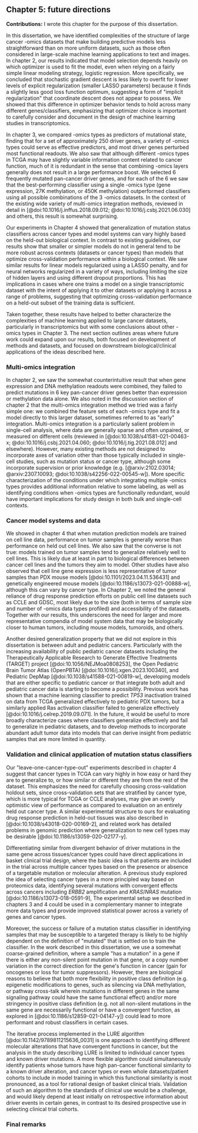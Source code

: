 ## Chapter 5: future directions

**Contributions:**
I wrote this chapter for the purpose of this dissertation.

In this dissertation, we have identified complexities of the structure of large cancer -omics datasets that make building predictive models less straightforward than on more uniform datasets, such as those often considered in large-scale machine learning applications to text and images.
In chapter 2, our results indicated that model selection depends heavily on which optimizer is used to fit the model, even when relying on a fairly simple linear modeling strategy, logistic regression.
More specifically, we concluded that stochastic gradient descent is less likely to overfit for lower levels of explicit regularization (smaller LASSO parameters) because it finds a slightly less good loss function optimum, suggesting a form of "implicit regularization" that coordinate descent does not appear to possess.
We showed that this difference in optimizer behavior tends to hold across many different genes/classifiers, emphasizing that optimizer choice is important to carefully consider and document in the design of machine learning studies in transcriptomics.

In chapter 3, we compared -omics types as predictors of mutational state, finding that for a set of approximately 250 driver genes, a variety of -omics types could serve as effective predictors, and most driver genes perturbed most functional readouts.
We also saw that although different -omics types in TCGA may have slightly variable information content related to cancer function, much of it is redundant in the sense that combining -omics layers generally does not result in a large performance boost.
We selected 6 frequently mutated pan-cancer driver genes, and for each of the 6 we saw that the best-performing classifier using a single -omics type (gene expression, 27K methylation, or 450K methylation) outperformed classifiers using all possible combinations of the 3 -omics datasets.
In the context of the existing wide variety of multi-omics integration methods, reviewed in detail in [@doi:10.1016/j.inffus.2018.09.012; @doi:10.1016/j.csbj.2021.06.030] and others, this result is somewhat surprising.

Our experiments in Chapter 4 showed that generalization of mutation status classifiers across cancer types and model systems can vary highly based on the held-out biological context.
In contrast to existing guidelines, our results show that smaller or simpler models do not in general tend to be more robust across contexts (datasets or cancer types) than models that optimize cross-validation performance within a biological context.
We saw similar results for linear models regularized using a LASSO penalty, and for neural networks regularized in a variety of ways, including limiting the size of hidden layers and using different dropout proportions.
This has implications in cases where one trains a model on a single transcriptomic dataset with the intent of applying it to other datasets or applying it across a range of problems, suggesting that optimizing cross-validation performance on a held-out subset of the training data is sufficient.

Taken together, these results have helped to better characterize the complexities of machine learning applied to large cancer datasets, particularly in transcriptomics but with some conclusions about other -omics types in Chapter 3.
The next section outlines areas where future work could expand upon our results, both focused on development of methods and datasets, and focused on downstream biological/clinical applications of the ideas described here.

### Multi-omics integration

In chapter 2, we saw the somewhat counterintuitive result that when gene expression and DNA methylation readouts were combined, they failed to predict mutations in 6 key pan-cancer driver genes better than expression or methylation data alone.
We also noted in the discussion section of chapter 2 that the multi-omics integration method we tried was a fairly simple one: we combined the feature sets of each -omics type and fit a model directly to this larger dataset, sometimes referred to as "early" integration.
Multi-omics integration is a particularly salient problem in single-cell analysis, where data are generally sparse and often unpaired, or measured on different cells (reviewed in [@doi:10.1038/s41581-021-00463-x; @doi:10.1016/j.csbj.2021.04.060; @doi:10.1016/j.tig.2021.08.012] and elsewhere).
However, many existing methods are not designed to incorporate axes of variation other than those typically included in single-cell studies, such as mutation status or cancer type, although some incorporate supervision or prior knowledge (e.g. [@arxiv:2102.03014; @arxiv:2307.10093; @doi:10.1038/s42256-022-00545-w]).
More specific characterization of the conditions under which integrating multiple -omics types provides additional information relative to some labeling, as well as identifying conditions when -omics types are functionally redundant, would have important implications for study design in both bulk and single-cell contexts.

### Cancer model systems and data

We showed in chapter 4 that when mutation prediction models are trained on cell line data, performance on tumor samples is generally worse than performance on held out cell lines.
We also saw that the converse is not true: models trained on tumor samples tend to generalize relatively well to cell lines.
This is likely due at least in part to biological differences between cancer cell lines and the tumors they aim to model.
Other studies have also observed that cell line gene expression is less representative of tumor samples than PDX mouse models [@doi:10.1101/2023.04.11.536431] and genetically engineered mouse models [@doi:10.1186/s13073-021-00888-w], although this can vary by cancer type.
In Chapter 2, we noted the general reliance of drug response prediction efforts on public cell line datasets such as CCLE and GDSC, most likely due to the size (both in terms of sample size and number of -omics data types profiled) and accessibility of the datasets.
Together with our results, this underscores the need for larger and more representative compendia of model system data that may be biologically closer to human tumors, including mouse models, tumoroids, and others.

Another desired generalization property that we did not explore in this dissertation is between adult and pediatric cancers.
Particularly with the increasing availability of public pediatric cancer datasets including the Therapeutically Applicable Research to Generate Effective Treatments (TARGET) project [@doi:10.1056/NEJMoa0808253], the Open Pediatric Brain Tumor Atlas (OpenPBTA) [@doi:10.1016/j.xgen.2023.100340], and Pediatric DepMap [@doi:10.1038/s41588-021-00819-w], developing models that are either specific to pediatric cancer or that integrate both adult and pediatric cancer data is starting to become a possibility.
Previous work has shown that a machine learning classifier to predict _TP53_ inactivation trained on data from TCGA generalized effectively to pediatric PDX tumors, but a similarly applied Ras activation classifier failed to generalize effectively [@doi:10.1016/j.celrep.2019.09.071].
In the future, it would be useful to more broadly characterize cases where classifiers generalize effectively and fail to generalize in pediatric datasets, and to develop methods to incorporate abundant adult tumor data into models that can derive insight from pediatric samples that are more limited in quantity.

### Validation and clinical application of mutation status classifiers

Our "leave-one-cancer-type-out" experiments described in chapter 4 suggest that cancer types in TCGA can vary highly in how easy or hard they are to generalize to, or how similar or different they are from the rest of the dataset.
This emphasizes the need for carefully choosing cross-validation holdout sets, since cross-validation sets that are stratified by cancer type, which is more typical for TCGA or CCLE analyses, may give an overly optimistic view of performance as compared to evaluation on an entirely held out cancer type.
A similar experimental structure to ours for evaluating drug response prediction in held-out tissues was also described in [@doi:10.1038/s43018-020-00169-2], and related work has detailed problems in genomic prediction where generalization to new cell types may be desirable [@doi:10.1186/s13059-020-02177-y].

Differentiating similar from divergent behavior of driver mutations in the same gene across tissues/cancer types could have direct applications in basket clinical trial design, where the basic idea is that patients are included in the trial across multiple cancer types based on the presence or absence of a targetable mutation or molecular alteration.
A previous study explored the idea of selecting cancer types in a more principled way based on proteomics data, identifying several mutations with convergent effects across cancers including _ERBB2_ amplification and _KRAS_/_NRAS_ mutation [@doi:10.1186/s13073-018-0591-9],
The experimental setup we described in chapters 3 and 4 could be used in a complementary manner to integrate more data types and provide improved statistical power across a variety of genes and cancer types.

Moreover, the success or failure of a mutation status classifier in identifying samples that may be susceptible to a targeted therapy is likely to be highly dependent on the definition of "mutated" that is settled on to train the classifier.
In the work described in this dissertation, we use a somewhat coarse-grained definition, where a sample "has a mutation" in a gene if there is either any non-silent point mutation in that gene, or a copy number variation in the correct direction for the gene's function in cancer (gain for oncogenes or loss for tumor suppressors).
However, there are biological reasons to believe that both more flexibility in positive class definition (e.g. epigenetic modifications to genes, such as silencing via DNA methylation, or pathway cross-talk wherein mutations in different genes in the same signaling pathway could have the same functional effect) and/or more stringency in positive class definition (e.g. not all non-silent mutations in the same gene are necessarily functional or have a convergent function, as explored in [@doi:10.1186/s12859-021-04147-y]) could lead to more performant and robust classifiers in certain cases.

The iterative process implemented in the LURE algorithm [@doi:10.1142/9789811215636_0031] is one approach to identifying different molecular alterations that have convergent functions in cancer, but the analysis in the study describing LURE is limited to individual cancer types and known driver mutations.
A more flexible algorithm could simultaneously identify patients whose tumors have high pan-cancer functional similarity to a known driver alteration, and cancer types or even whole datasets/patient cohorts to include in model training in which this functional similarity is most pronounced, as a tool for rational design of basket clinical trials.
Validation of such an algorithm to the standards of clinical use would be a challenge, and would likely depend at least initially on retrospective information about driver events in certain genes, in contrast to its desired prospective use in selecting clinical trial cohorts.

### Final remarks
